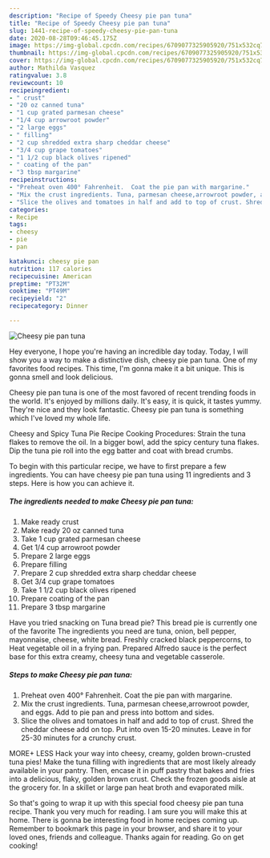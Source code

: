 ```yaml
---
description: "Recipe of Speedy Cheesy pie pan tuna"
title: "Recipe of Speedy Cheesy pie pan tuna"
slug: 1441-recipe-of-speedy-cheesy-pie-pan-tuna
date: 2020-08-28T09:46:45.175Z
image: https://img-global.cpcdn.com/recipes/6709077325905920/751x532cq70/cheesy-pie-pan-tuna-recipe-main-photo.jpg
thumbnail: https://img-global.cpcdn.com/recipes/6709077325905920/751x532cq70/cheesy-pie-pan-tuna-recipe-main-photo.jpg
cover: https://img-global.cpcdn.com/recipes/6709077325905920/751x532cq70/cheesy-pie-pan-tuna-recipe-main-photo.jpg
author: Mathilda Vasquez
ratingvalue: 3.8
reviewcount: 10
recipeingredient:
- " crust"
- "20 oz canned tuna"
- "1 cup grated parmesan cheese"
- "1/4 cup arrowroot powder"
- "2 large eggs"
- " filling"
- "2 cup shredded extra sharp cheddar cheese"
- "3/4 cup grape tomatoes"
- "1 1/2 cup black olives ripened"
- " coating of the pan"
- "3 tbsp margarine"
recipeinstructions:
- "Preheat oven 400° Fahrenheit.  Coat the pie pan with margarine."
- "Mix the crust ingredients. Tuna, parmesan cheese,arrowroot powder, and eggs. Add to pie pan and press into bottom and sides."
- "Slice the olives and tomatoes in half and add to top of crust. Shred the cheddar cheese add on top. Put into oven 15-20 minutes. Leave in for 25-30 minutes for a crunchy crust."
categories:
- Recipe
tags:
- cheesy
- pie
- pan

katakunci: cheesy pie pan 
nutrition: 117 calories
recipecuisine: American
preptime: "PT32M"
cooktime: "PT49M"
recipeyield: "2"
recipecategory: Dinner

---
```



![Cheesy pie pan tuna](https://img-global.cpcdn.com/recipes/6709077325905920/751x532cq70/cheesy-pie-pan-tuna-recipe-main-photo.jpg)

Hey everyone, I hope you're having an incredible day today. Today, I will show you a way to make a distinctive dish, cheesy pie pan tuna. One of my favorites food recipes. This time, I'm gonna make it a bit unique. This is gonna smell and look delicious.

Cheesy pie pan tuna is one of the most favored of recent trending foods in the world. It's enjoyed by millions daily. It's easy, it is quick, it tastes yummy. They're nice and they look fantastic. Cheesy pie pan tuna is something which I've loved my whole life.

Cheesy and Spicy Tuna Pie Recipe Cooking Procedures: Strain the tuna flakes to remove the oil. In a bigger bowl, add the spicy century tuna flakes. Dip the tuna pie roll into the egg batter and coat with bread crumbs.


To begin with this particular recipe, we have to first prepare a few ingredients. You can have cheesy pie pan tuna using 11 ingredients and 3 steps. Here is how you can achieve it.

<!--inarticleads1-->

##### The ingredients needed to make Cheesy pie pan tuna:

1. Make ready  crust
1. Make ready 20 oz canned tuna
1. Take 1 cup grated parmesan cheese
1. Get 1/4 cup arrowroot powder
1. Prepare 2 large eggs
1. Prepare  filling
1. Prepare 2 cup shredded extra sharp cheddar cheese
1. Get 3/4 cup grape tomatoes
1. Take 1 1/2 cup black olives ripened
1. Prepare  coating of the pan
1. Prepare 3 tbsp margarine


Have you tried snacking on Tuna bread pie? This bread pie is currently one of the favorite The ingredients you need are tuna, onion, bell pepper, mayonnaise, cheese, white bread. Freshly cracked black peppercorns, to Heat vegetable oil in a frying pan. Prepared Alfredo sauce is the perfect base for this extra creamy, cheesy tuna and vegetable casserole. 

<!--inarticleads2-->

##### Steps to make Cheesy pie pan tuna:

1. Preheat oven 400° Fahrenheit.  Coat the pie pan with margarine.
1. Mix the crust ingredients. Tuna, parmesan cheese,arrowroot powder, and eggs. Add to pie pan and press into bottom and sides.
1. Slice the olives and tomatoes in half and add to top of crust. Shred the cheddar cheese add on top. Put into oven 15-20 minutes. Leave in for 25-30 minutes for a crunchy crust.


MORE+ LESS Hack your way into cheesy, creamy, golden brown-crusted tuna pies! Make the tuna filling with ingredients that are most likely already available in your pantry. Then, encase it in puff pastry that bakes and fries into a delicious, flaky, golden brown crust. Check the frozen goods aisle at the grocery for. In a skillet or large pan heat broth and evaporated milk. 

So that's going to wrap it up with this special food cheesy pie pan tuna recipe. Thank you very much for reading. I am sure you will make this at home. There is gonna be interesting food in home recipes coming up. Remember to bookmark this page in your browser, and share it to your loved ones, friends and colleague. Thanks again for reading. Go on get cooking!

